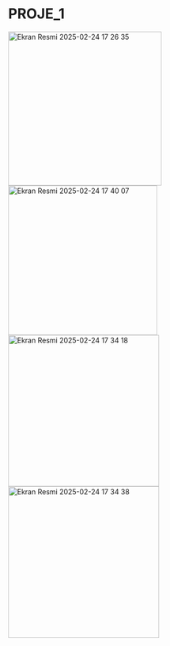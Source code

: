 # PROJE_1
<img width="310" alt="Ekran Resmi 2025-02-24 17 26 35" src="https://github.com/user-attachments/assets/4f1f58ae-0d90-4a88-86d4-d317777e6c29" />
<img width="301" alt="Ekran Resmi 2025-02-24 17 40 07" src="https://github.com/user-attachments/assets/4cc88026-a9c2-41ff-b835-b94d91de9fce" />
<img width="305" alt="Ekran Resmi 2025-02-24 17 34 18" src="https://github.com/user-attachments/assets/ea0ff274-b5ba-4197-b436-88418c50a5af" />
<img width="305" alt="Ekran Resmi 2025-02-24 17 34 38" src="https://github.com/user-attachments/assets/a2f9db12-a9c3-4d01-a192-9eea4ba0598a" />
